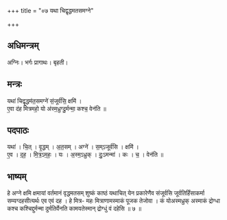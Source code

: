 +++
title = "०७ यथा चिद्वृद्धमतसमग्ने"

+++
## अधिमन्त्रम्
अग्निः। भर्गः प्रागाथः। बृहती।

## मन्त्रः
यथा॑ चिद्वृ॒द्धम॑त॒समग्ने॑ सं॒जूर्व॑सि॒ क्षमि॑ ।  
ए॒वा द॑ह मित्रमहो॒ यो अ॑स्म॒ध्रुग्दु॒र्मन्मा॒ कश्च॒ वेन॑ति ॥

## पदपाठः
यथा॑ । चि॒त् । वृ॒द्धम् । अ॒त॒सम् । अग्ने॑ । स॒म्ऽजूर्व॑सि । क्षमि॑ ।  
ए॒व । द॒ह॒ । मि॒त्र॒ऽम॒हः॒ । यः । अ॒स्म॒ऽध्रुक् । दुः॒ऽमन्मा॑ । कः । च॒ । वेन॑ति ॥

## भाष्यम्
हे अग्ने क्षमि क्षमायां वर्तमानं वृद्धमतसम् शुष्कं काष्ठं यथाचित् येन प्रकारेणैव संजूर्वसि जूर्वतिर्हिंसाकर्मा सम्यग्दहसीत्यर्थः एव एवं दह । हे मित्र- महः मित्राणामस्माकं पूजक तेजोवा । कं योअस्मध्रुक् अस्माकं द्रोग्धा कश्च कश्चिद्दुर्मन्मा दुर्मतिर्वेनति कामयतेस्मान् द्रोग्धुं वं दहेसि ॥ ७ ॥